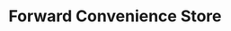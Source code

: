 ---
title: "Forward Convenience Store"
url: /standish/forward-convenience-store/
shop: Lebensmittel
---
